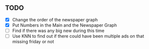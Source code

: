 ## TODO

- [x] Change the order of the newspaper graph
- [x] Put Numbers in the Main and the Newspaper Graph
- [ ] Find if there was any big new during this time
- [ ] Use KNN to find out if there could have been multiple ads on that missing friday or not
